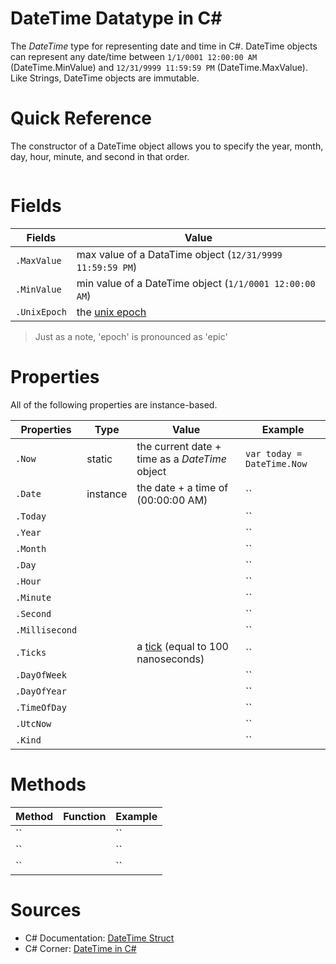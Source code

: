 # DateTime Datatype in C#
The _DateTime_ type for representing date and time in C#. DateTime objects can represent any date/time between `1/1/0001 12:00:00 AM` (DateTime.MinValue) and 
`12/31/9999 11:59:59 PM` (DateTime.MaxValue). Like Strings, DateTime objects are immutable.

# Quick Reference
The constructor of a DateTime object allows you to specify the year, month, day, hour, minute, and second in that order.
```C#

```

# Fields
| Fields | Value |
| ------ | -------- |
| `.MaxValue` | max value of a DataTime object (`12/31/9999 11:59:59 PM`) |
| `.MinValue` | min value of a DateTime object (`1/1/0001 12:00:00 AM`) |
| `.UnixEpoch` | the [unix epoch](https://www.howtogeek.com/759337/what-is-the-unix-epoch-and-how-does-unix-time-work/) |
> Just as a note, 'epoch' is pronounced as 'epic'

# Properties
All of the following properties are instance-based.

| Properties | Type | Value | Example | 
| ---------- | ---- |  ---- | ------- |
| `.Now` | static | the current date + time as a _DateTime_ object | `var today = DateTime.Now` |
| `.Date` | instance | the date + a time of (00:00:00 AM) | `` |
| `.Today` |  |  | `` |
| `.Year` |  |  | `` |
| `.Month` |  |  | `` |
| `.Day` |  |  | `` |
| `.Hour` |  |  | `` |
| `.Minute` |  |  | `` |
| `.Second` |  |  | `` |
| `.Millisecond` |  |  | `` |
| `.Ticks` |  | a [tick](https://docs.microsoft.com/en-us/dotnet/api/system.timespan.ticks?view=net-6.0) (equal to 100 nanoseconds) | `` |
| `.DayOfWeek` |  |  | `` |
| `.DayOfYear` |  |  | `` |
| `.TimeOfDay` |  |  | `` |
| `.UtcNow` |  |  | `` |
| `.Kind` |   | | `` |

# Methods
| Method | Function | Example | 
| ------ | -------- | ------- |
| `` |  | `` |
| `` |  | `` |
| `` |  | `` |

# Sources
- C# Documentation: [DateTime Struct](https://docs.microsoft.com/en-us/dotnet/api/system.datetime?view=net-6.0)
- C# Corner: [DateTime in C#](https://www.c-sharpcorner.com/article/datetime-in-c-sharp/)
